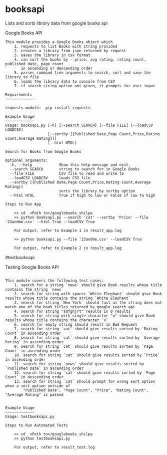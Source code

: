# booksapi
Lists and sorts library data from google books api

Google Books API
~~~~~~~~~~~~~~~~~~
This module provides a Google Books object which
    1. requests to list Books with string provided
    2. creates a library from json returned by request
    3. saves the library in csv format
    4. can sort the books by - price, avg rating, rating count, published date, page count
       in ascending or descending order
    5. parses command line arguments to search, sort and save the library to file
    6. loads the library data to console from CSV
    7. if search string option not given, it prompts for user input

Requirements
~~~~~~~~~~~~~

requests module:  pip install requests

Example Usage
~~~~~~~~~~~~~
Usage: booksapi.py [-h] [--search SEARCH] [--file FILE] [--loadCSV LOADCSV]
                   [--sortby [{Published Date,Page Count,Price,Rating Count,Average Rating}]]
                   [--htol HTOL]

Search for Books from Google Books

Optional arguments:
  -h, --help            Show this help message and exit.
  --search SEARCH       string to search for in Google Books
  --file FILE           CSV file to read and write to
  --loadCSV LOADCSV     loads CSV file
  --sortby [{Published Date,Page Count,Price,Rating Count,Average Rating}]
                        sorts the library by sortby option
  --htol HTOL           True if high to low or False if low to high

Steps to Run App
~~~~~~~~~~~~~~~~~~

        >> cd  <Path to>/googlebooks_shilpa
        >> python booksapi.py --search 'cat' --sortby 'Price' --file '23andme.csv' --htol True --loadCSV True

        For output, refer to Example 1 in result_app.log

        >> python booksapi.py --file '23andme.csv' --loadCSV True

        For output, refer to Example 2 in result_app.log


#testbooksapi

Testing Google Books API
~~~~~~~~~~~~~~~~~~~~~~~~

This module covers the following test cases:
    1. search for a string `news` should give Book results whose title contains the string `news`
    2. search for string with spaces `White Elephant` should give Book results whose title contains the string `White Elephant`
    3. search for string `New York` should fail as the string does not match one of the book titles returned by google search api
    4. search for string "sdfghjrt" results in 0 results
    5. search for string with single character "u" should give Book results whose title contains the character `v`
    6. search for empty string should result in Bad Request
    7. search for string `cat` should give results sorted by `Rating Count` in ascending order
    8. search for string `cat` should give results sorted by `Average Rating` in ascending order
    9. search for string `cat` should give results sorted by `Page Count` in ascending order
    10. search for string `cat` should give results sorted by `Price` in ascending order
    11. search for string `news` should give results sorted by `Published Date` in ascending order
    12. search for string `cat` should give results sorted by `Page Count` in descending order
    13. search for string `cat` should prompt for wrong sort option when a sort option outside of
        "Published Date", "Page Count", "Price", "Rating Count", "Average Rating" is passed


Example Usage
~~~~~~~~~~~~~
Usage: testbooksapi.py

Steps to Run Automated Tests
~~~~~~~~~~~~~~~~~~~~~~~~~~~~
        >> cd  <Path to>/googlebooks_shilpa
        >> python testbooksapi.py

        For output, refer to result_test.log

    
   
